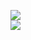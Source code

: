 [![](https://img.shields.io/badge/Made%20With-Github%20Spray-lightgrey.svg?style=for-the-badge&logo=github)](https://github.com/Annihil/github-spray#4235)  
[![](https://i.imgur.com/2DrTn0Z.gif)](https://github.com/Annihil/github-spray)